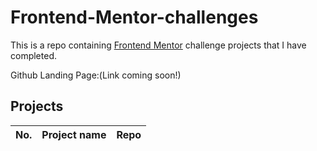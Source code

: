 # Frontend-Mentor-challenges
This is a repo containing [Frontend Mentor](https://www.frontendmentor.io/challenges) challenge projects that I have completed.

Github Landing Page:(Link coming soon!)

## Projects
| No. | Project name | Repo |
| --- | --- | --- |
